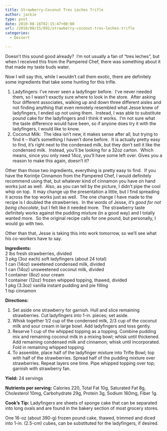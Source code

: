 ```yaml
---
title: Strawberry-Coconut Tres Leches Trifle
author: jackie
type: post
date: 2010-08-16T02:15:47+00:00
url: /2010/08/15/891/strawberry-coconut-tres-leches-trifle
categories:
  - Dessert

---
```

Doesn&#8217;t this sound good already?  I&#8217;m not usually a fan of &#8220;tres leches&#8221;, but when I received this from the Pampered Chef, there was something about it that made my taste buds water.

Now I will say this, while I wouldn&#8217;t call them exotic, there are definitely some ingredients that take some hunting for this trifle.

  1. Ladyfingers: I&#8217;ve never seen a ladyfinger before.  I&#8217;ve never needed them, so I wasn&#8217;t exactly sure where to look in the store.  After asking four different associates, walking up and down three different aisles and not finding anything that even remotely resembled what Jesse knew of ladyfingers, I ended up not using them.  Instead, I was able to substitute pound cake for the ladyfingers and I think it works.  I&#8217;m not sure what the taste difference would have been, so if anyone does try it with the ladyfingers, I would like to know.
  2. Coconut Milk:  The idea isn&#8217;t new, it makes sense after all, but trying to find it &#8211; that&#8217;s something I haven&#8217;t done before.  It is actually pretty easy to find, it&#8217;s right next to the condensed milk, but they don&#8217;t sell it like the condensed milk.  Instead, you&#8217;ll be looking for a 32oz carton.  Which means, since you only need 14oz, you&#8217;ll have some left over. Gives you a reason to make this again, doesn&#8217;t it?

Other than those two ingredients, everything is pretty easy to find.  If you have the Korintje Cinnamon from the Pampered Chef, I would definitely recommend using that, but whatever kind of cinnamon you have on hand works just as well.  Also, as you can tell by the picture, I didn&#8217;t pipe the cool whip on top.  It may change up the presentation a little, but I find spreading it across the top works just as well.  The one change I have made to the recipe is I doubled the strawberries.  In the words of Jesse, _it&#8217;s good for not being chocolate_, but I felt like it needed more.  The strawberry taste definitely works against the pudding mixture (in a good way) and I totally wanted more.  So the original recipe calls for one pound, but personally, I would go with two.

Other than that, Jesse is taking this into work tomorrow, so we&#8217;ll see what his co-workers have to say.

[<img decoding="async" style="margin: 0pt 0pt 10px 10px; float: right;" src="/wp-content/uploads/2010/07/2010-08-15-21.37.46.jpg" alt="" />][1]**Ingredients:**  
2 lbs fresh strawberries, divided  
3 pkg (3oz each) soft ladyfingers (about 24 total)  
1 can (14oz) sweetened condensed milk, divided  
1 can (14oz) unsweetened coconut milk, divided  
1 container (8oz) sour cream  
1 container (12oz) frozen whipped topping, thawed, divided  
1 pkg (3.3oz) vanilla instant pudding and pie filling  
1 tsp cinnamon

**Directions:**

  1. Set aside one strawberry for garnish. Hull and slice remaining strawberries. Cut ladyfingers into 1-in. pieces; set aside.
  2. Whisk together 1/2 cup of the condensed milk, 2/3 cup of the coconut milk and sour cream in large bowl. Add ladyfingers and toss gently.
  3. Reserve 1 cup of the whipped topping as a topping. Combine pudding mix and remaining coconut milk in a mixing bowl; whisk until thickened. Add remaining condensed milk and cinnamon; whisk until incorporated. Fold in remaining whipped topping.
  4. To assemble, place half of the ladyfinger mixture into Trifle Bowl; top with half of the strawberries. Spread half of the pudding mixture over strawberries. Repeat layers one time. Pipe whipped topping over top; garnish with strawberry fan.

**Yield:** 24 servings

**Nutrients per serving:** Calories 220, Total Fat 10g, Saturated Fat 8g, Cholesterol 10mg, Carbohydrate 29g, Protein 3g, Sodium 160mg, Fiber 1g.

**Cook&#8217;s Tip:** Ladyfingers are sheets of sponge cake that can be separated into long ovals and are found in the bakery section of most grocery stores.

One 16-oz (about 390-g) frozen pound cake, thawed, trimmed and diced into 1-in. (2.5-cm) cubes, can be substituted for the ladyfingers, if desired.

 [1]: http://sphotos.ak.fbcdn.net/hphotos-ak-snc4/hs263.snc4/39491_417093316325_52131221325_5313439_461886_n.jpg